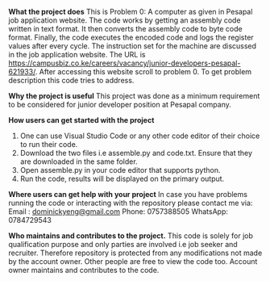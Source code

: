 **What the project does**
This is Problem 0: A computer as given in Pesapal job application website. 
The code works by getting an assembly code written in text format. It then converts the assembly code to byte code format. Finally, the code executes the encoded code and logs the register values after every cycle.
The instruction set for the machine are discussed in the job application website. The URL is https://campusbiz.co.ke/careers/vacancy/junior-developers-pesapal-621933/. After accessing this website scroll to problem 0. To get problem description this code tries to address.

**Why the project is useful**
This project was done as a minimum requirement to be considered for junior developer position at Pesapal company. 

**How users can get started with the project**
1. One can use Visual Studio Code or any other code editor of their choice to run their   code.
2. Download the two files i.e assemble.py and code.txt. Ensure that they are downloaded in the same folder.
3. Open assemble.py in your code editor that supports python.
4. Run the code, results will be displayed on the primary output.

**Where users can get help with your project**
In case you have problems running the code or interacting with the repository please contact me via:
Email : dominickyeng@gmail.com
Phone: 0757388505
WhatsApp: 0784729543

**Who maintains and contributes to the project.**
This code is solely for job qualification purpose and only parties are involved i.e job seeker and recruiter. Therefore repository is protected from any modifications not made by the account owner. Other people are free to view the code too.
Account owner maintains and contributes to the code.

